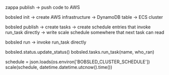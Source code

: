 zappa publish
    -> push code to AWS

bobsled init
    -> create AWS infrastructure
        -> DynamoDB table
        -> ECS cluster

bobsled publish
    -> create tasks
    -> create schedule entries that invoke run_task directly
    -> write scale schedule somewhere that next task can read

bobsled run
    -> invoke run_task directly


bobsled.status.update_status()
bobsled.tasks.run_task(name, who_ran)


schedule = json.loads(os.environ['BOBSLED_CLUSTER_SCHEDULE'])
scale(schedule, datetime.datetime.utcnow().time())
